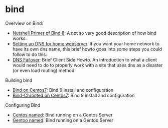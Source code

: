# bind

Overview on Bind: 
- [Nutshell Primer of Bind 8](nutshell-primer-of-bind-8.md): A not so very good description of how bind works. 
- [Setting up DNS for home webserver](setting-up-dns-for-home-webserver.md). If you want your home network to have its own dns name, this brief howto goes into some steps you could follow to do this.
- [DNS Failover](dns-failover-brief-client-side-howto.md): Brief Client Side Howto. An introduction to what a client would need to do to properly work with a site that uses dns as a disaster (or even load routing) method.

Building bind
- [Bind on Centos7](bind-on-centos7.md): Bind 9 install and configuration
- [Bind-Chrooted on Centos7](bind9-chrooted-on-centos7.md): Bind 9 install and configuration

Configuring Bind
- [Centos named](centos-named.md): Bind running on a Centos Server
- [Gentoo named](gentoo-named.md): Bind running on a Gentoo Server

